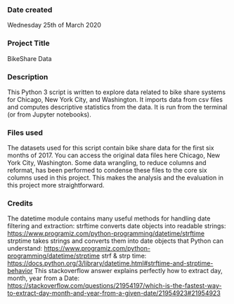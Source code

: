 ### Date created
Wednesday 25th of March 2020

### Project Title
BikeShare Data

### Description
This Python 3 script is written to explore data related to bike share systems for Chicago, New York City, and Washington. It imports data from csv files and computes descriptive statistics from the data. It is run from the terminal (or from Jupyter notebooks).

### Files used
The datasets used for this script contain bike share data for the first six months of 2017. You can access the original data files here Chicago, New York City, Washington. Some data wrangling, to reduce columns and reformat, has been performed to condense these files to the core six columns used in this project. This makes the analysis and the evaluation in this project more straightforward.

### Credits
The datetime module contains many useful methods for handling date filtering and extraction: strftime converts date objects into readable strings: https://www.programiz.com/python-programming/datetime/strftime strptime takes strings and converts them into date objects that Python can understand: https://www.programiz.com/python-programming/datetime/strptime strf & strp time: https://docs.python.org/3/library/datetime.html#strftime-and-strptime-behavior This stackoverflow answer explains perfectly how to extract day, month, year from a Date: https://stackoverflow.com/questions/21954197/which-is-the-fastest-way-to-extract-day-month-and-year-from-a-given-date/21954923#21954923
